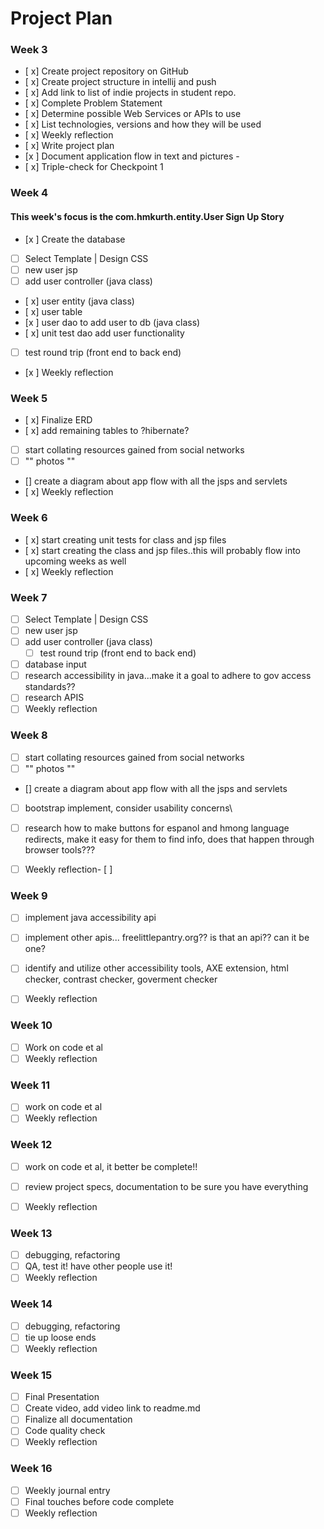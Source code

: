 # Project Plan

### Week 3
- [ x] Create project repository on GitHub
- [ x] Create project structure in intellij and push
- [ x] Add link to list of indie projects in student repo.
- [ x] Complete Problem Statement
- [ x] Determine possible Web Services or APIs to use
- [ x] List technologies, versions and how they will be used
- [ x] Weekly reflection
- [ x] Write project plan
- [x ] Document application flow in text and pictures - 
- [ x] Triple-check for Checkpoint 1

### Week 4
#### This week's focus is the com.hmkurth.entity.User Sign Up Story
- [x ] Create the database
- [ ] Select Template | Design CSS
- [ ] new user jsp
- [ ] add user controller (java class)
- [ x] user entity (java class)
- [ x] user table
- [x ] user dao to add user to db (java class)
- [ x] unit test dao add user functionality
- [ ] test round trip (front end to back end)
- [x ] Weekly reflection



### Week 5
- [ x] Finalize ERD
- [ x] add remaining tables to ?hibernate?
- [ ] start collating resources gained from social networks
- [ ] "" photos ""
- [] create a diagram about app flow with all the jsps and servlets 
- [ x] Weekly reflection


### Week 6
- [ x] start creating unit tests for class and jsp files
- [ x] start creating the class and jsp files..this will probably flow into upcoming weeks as well
- [ x] Weekly reflection

### Week 7
- [ ] Select Template | Design CSS
- [ ] new user jsp
- [ ] add user controller (java class)
    - [ ] test round trip (front end to back end)
- [ ] database input
- [ ] research accessibility in java...make it a goal to adhere to gov access standards??
- [ ] research APIS
- [ ] Weekly reflection

### Week 8
- [ ] start collating resources gained from social networks
- [ ] "" photos ""
- [] create a diagram about app flow with all the jsps and servlets
- [ ] bootstrap implement, consider usability concerns\
- [ ] research how to make buttons for espanol and hmong language redirects,
    make it easy for them to find info, does that happen through browser tools???

- [ ] Weekly reflection- [ ] 
### Week 9
- [ ] implement java accessibility api
- [ ] implement other apis... freelittlepantry.org?? is that an api?? can it be one?

- [ ] identify and utilize other accessibility tools, AXE extension,  html checker, contrast checker, goverment checker
- [ ] Weekly reflection

### Week 10
- [ ] Work on code et al
- [ ] Weekly reflection

### Week 11
- [ ] work on code et al
- [ ] Weekly reflection

### Week 12
- [ ] work on code et al, it better be complete!!
  
- [ ] review project specs, documentation to be sure you have everything
- [ ] Weekly reflection

### Week 13

- [ ] debugging, refactoring
- [ ] QA, test it!  have other people use it!
- [ ] Weekly reflection

### Week 14
- [ ] debugging, refactoring
- [ ] tie up loose ends
- [ ] Weekly reflection

### Week 15
- [ ] Final Presentation
- [ ] Create video, add video link to readme.md
- [ ] Finalize all documentation
- [ ] Code quality check
- [ ] Weekly reflection

### Week 16
- [ ] Weekly journal entry
- [ ] Final touches before code complete 
- [ ] Weekly reflection
